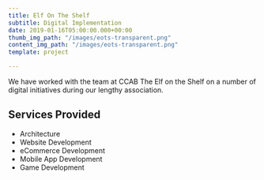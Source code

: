 ```yaml
---
title: Elf On The Shelf
subtitle: Digital Implementation
date: 2019-01-16T05:00:00.000+00:00
thumb_img_path: "/images/eots-transparent.png"
content_img_path: "/images/eots-transparent.png"
template: project

---
```

We have worked with the team at CCAB The Elf on the Shelf on a number of digital initiatives during our lengthy association.

## Services Provided

* Architecture
* Website Development
* eCommerce Development
* Mobile App Development
* Game Development